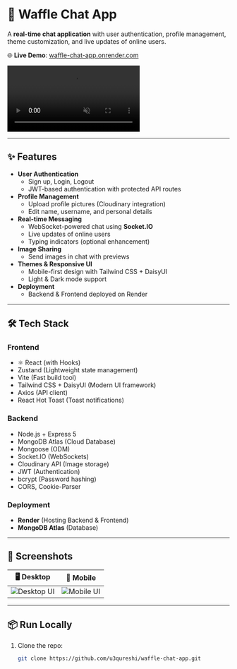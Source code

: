 # 🧇 Waffle Chat App
A **real-time chat application** with user authentication, profile management, theme customization, and live updates of online users.  

🌐 **Live Demo**: [waffle-chat-app.onrender.com](https://waffle-chat-app.onrender.com)  

<video src="demo.mp4" autoplay loop muted playsinline></video>

--------------

## ✨ Features

- **User Authentication**
  - Sign up, Login, Logout
  - JWT-based authentication with protected API routes
- **Profile Management**
  - Upload profile pictures (Cloudinary integration)
  - Edit name, username, and personal details
- **Real-time Messaging**
  - WebSocket-powered chat using **Socket.IO**
  - Live updates of online users
  - Typing indicators (optional enhancement)
- **Image Sharing**
  - Send images in chat with previews
- **Themes & Responsive UI**
  - Mobile-first design with Tailwind CSS + DaisyUI
  - Light & Dark mode support
- **Deployment**
  - Backend & Frontend deployed on Render

---

## 🛠️ Tech Stack

### Frontend
- ⚛️ React (with Hooks)
- Zustand (Lightweight state management)
- Vite (Fast build tool)
- Tailwind CSS + DaisyUI (Modern UI framework)
- Axios (API client)
- React Hot Toast (Toast notifications)

### Backend
- Node.js + Express 5
- MongoDB Atlas (Cloud Database)
- Mongoose (ODM)
- Socket.IO (WebSockets)
- Cloudinary API (Image storage)
- JWT (Authentication)
- bcrypt (Password hashing)
- CORS, Cookie-Parser

### Deployment
- **Render** (Hosting Backend & Frontend)
- **MongoDB Atlas** (Database)

---

## 📸 Screenshots

| 🖥 Desktop | 📱 Mobile |
|-----------|-----------|
| ![Desktop UI](public/images/desktop-preview.png) | ![Mobile UI](public/images/mobile-preview.png) |

---

## 📦 Run Locally

1. Clone the repo:
   ```bash
   git clone https://github.com/u3qureshi/waffle-chat-app.git
